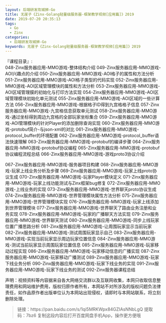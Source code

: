 ```yaml
---
layout: 后端研发攻城狮-Go
title: 无崖子《Zinx-Golang轻量级服务器-框架教学视频[应用篇]》2019
date: 2019-07-20 20:35:13
tags:
  - Go
  - Zinx
categories:
  - 后端研发攻城狮-Go
keywords: 无崖子《Zinx-Golang轻量级服务器-框架教学视频[应用篇]》2019
---
```

『课程目录』:   
048-Zinx服务器应用-MMO游戏-整体结构介绍
049-Zinx服务器应用-MMO游戏-AOI兴趣点的介绍
050-Zinx服务器应用-MMO游戏-AOI格子的属性和方法分析
051-Zinx服务器应用-MMO游戏-AOI格子类型的代码实现
052-Zinx服务器应用-MMO游戏-AOI区域管理模块的属性和方法分析
053-Zinx服务器应用-MMO游戏-AOI区域管理膜的初始化与打印方法实现
054-Zinx服务器应用-MMO游戏-AOI区域管理模块初始化单元测试
055-Zinx服务器应用-MMO游戏-AOI区域的一些计算方法
056-Zinx服务器应用-MMO游戏-根据格子ID得到九宫格格子信息
057-Zinx服务器应用-MMO游戏-九宫格信息获取单元测试
058-Zinx服务器应用-MMO游戏-通过坐标得到周边九宫格的全部玩家坐标集合
059-Zinx服务器应用-MMO游戏-AOI管理模块的针对Player的添加删除查询实现
060-Zinx服务器应用-MMO游戏-protobuf简介-与json-xml的对比
061-Zinx服务器应用-MMO游戏-protocol_buffer的环境配置
062-Zinx服务器应用-MMO游戏-protocol_buffer语法快速理解
063-Zinx服务器应用-MMO游戏-protobuf的编译步骤
064-Zinx服务器应用-MMO游戏-protobuf协议编程
065-Zinx服务器应用-MMO游戏-protobuf协议编程流程总结
066-Zinx服务器应用-MMO游戏-游戏proto3协议介绍

<!-- more -->
067-Zinx服务器应用-MMO游戏-服务器项目构建
068-Zinx服务器应用-MMO游戏-玩家上线业务分析及步骤
069-Zinx服务器应用-MMO游戏-玩家上线proto协议生成
070-Zinx服务器应用-MMO游戏-玩家Player模块定义
071-Zinx服务器应用-MMO游戏-玩家上线功能测试与Zinx框架bug修复
072-Zinx服务器应用-MMO游戏-上线业务的实现
073-Zinx服务器应用-MMO游戏-世界聊天proto协议生成
074-Zinx服务器应用-MMO游戏-世界管理模块属性方法分析
075-Zinx服务器应用-MMO游戏-世界管理模块实现
076-Zinx服务器应用-MMO游戏-玩家上线添加到世界管理模块
077-Zinx服务器应用-MMO游戏-世界聊天了路由业务注册和业务实现
078-Zinx服务器应用-MMO游戏-玩家的广播聊天方法实现
079-Zinx服务器应用-MMO游戏-世界聊天测试
080-Zinx服务器应用-MMO游戏-同步上线玩家位置广播思路分析
081-Zinx服务器应用-MMO游戏-让周围玩家显示当前玩家
082-Zinx服务器应用-MMO游戏-测试周围玩家显示自己
083-Zinx服务器应用-MMO游戏-实现当前玩家显示周边玩家位置信息
084-Zinx服务器应用-MMO游戏-测试当前玩家显示周围玩家位置信息
085-Zinx服务器应用-MMO游戏-玩家移动过程实现
086-Zinx服务器应用-MMO游戏-玩家移动信息的广播实现
087-Zinx服务器应用-MMO游戏-玩家移动广播测试
089-Zinx服务器应用-MMO游戏-玩家下线业务分析
090-Zinx服务器应用-MMO游戏-玩家下线业务的实现
091-Zinx服务器应用-MMO游戏-玩家下线业务的测试
092-Zinx服务器课程总结
<div class="post-copyright">
    <div class="post-copyright__author">
      <span class="post-copyright-meta">声明：视频资料等内容据来自各大网络交流群以及互联网收集，本网只收取信息整理费用和网站维护费用，版权归原作者所有，本网站不对所涉及的版权问题负法律责任，如作品原作者出版单位认为本网站出现侵权，请即时与本网站联系，将立刻删除处理。 </span>
    </div>
</div>

<blockquote class="blockquote-center">
链接：https://pan.baidu.com/s/1qi5MRKWpx84GZIAsNNbLgQ 
提取码：7bz6 
复制这段内容后打开百度网盘手机App，操作更方便哦
</blockquote>
